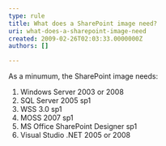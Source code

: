 ```yaml
---
type: rule
title: What does a SharePoint image need?
uri: what-does-a-sharepoint-image-need
created: 2009-02-26T02:03:33.0000000Z
authors: []

---
```



As a minumum, the SharePoint image needs:

1. Windows Server 2003 or 2008
2. SQL Server 2005 sp1
3. WSS 3.0 sp1
4. MOSS 2007 sp1
5. MS Office SharePoint Designer sp1
6. Visual Studio .NET 2005 or 2008


